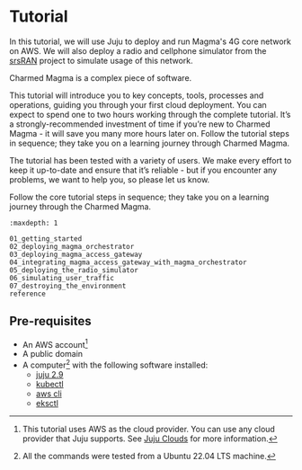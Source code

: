 # Tutorial

In this tutorial, we will use Juju to deploy and run Magma's 4G core network on AWS. We will also
deploy a radio and cellphone simulator from the [srsRAN](https://www.srslte.com/) project to
simulate usage of this network.

Charmed Magma is a complex piece of software.

This tutorial will introduce you to key concepts, tools, processes and
operations, guiding you through your first cloud deployment.
You can expect to spend one to two hours working through the complete
tutorial. It’s a strongly-recommended investment of time if you’re new to
Charmed Magma - it will save you many more hours later on. Follow the
tutorial steps in sequence; they take you on a learning journey through Charmed Magma.

The tutorial has been tested with a variety of users. We make every effort to
keep it up-to-date and ensure that it’s reliable - but if you encounter any
problems, we want to help you, so please let us know.

Follow the core tutorial steps in sequence; they take you on a learning
journey through the Charmed Magma.

```{toctree}
:maxdepth: 1

01_getting_started
02_deploying_magma_orchestrator
03_deploying_magma_access_gateway
04_integrating_magma_access_gateway_with_magma_orchestrator
05_deploying_the_radio_simulator
06_simulating_user_traffic
07_destroying_the_environment
reference
```

## Pre-requisites

* An AWS account[^1]
* A public domain
* A computer[^2] with the following software installed:
   * [juju 2.9](https://juju.is/docs/olm/install-juju)
   * [kubectl](https://kubernetes.io/docs/tasks/tools/)
   * [aws cli](https://docs.aws.amazon.com/cli/latest/userguide/getting-started-install.html)
   * [eksctl](https://docs.aws.amazon.com/eks/latest/userguide/eksctl.html)

[^1]: This tutorial uses AWS as the cloud provider. You can use any cloud provider that Juju supports. See [Juju Clouds](https://juju.is/docs/olm/juju-supported-clouds) for more information.
[^2]: All the commands were tested from a Ubuntu 22.04 LTS machine.
